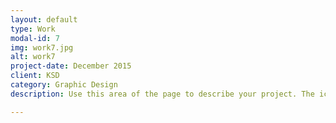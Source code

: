 ```yaml
---
layout: default
type: Work
modal-id: 7
img: work7.jpg
alt: work7
project-date: December 2015
client: KSD
category: Graphic Design
description: Use this area of the page to describe your project. The icon above is part of a free icon set by <a href="https://sellfy.com/p/8Q9P/jV3VZ/">Flat Icons</a>. On their website, you can download their free set with 16 icons, or you can purchase the entire set with 146 icons for only $12!

---
```

